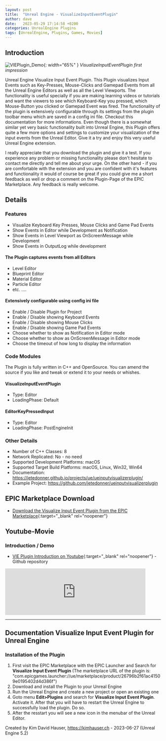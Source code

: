 ```yaml
---
layout: post
title:  "Unreal Engine - VisualizeInputEventPlugin"
author: dave
date:   2023-05-29 17:14:58 +0200
categories: UnrealEngine Plugins
tags: [UnrealEngine, Plugins, Games, Movies]
---
```


## Introduction
![VIEPlugin\_Demo](../../assets/img/projects/uevisualizeinputeventplugin/UE_VIE_Plugin-Screen-Featured-1920x1080-2023-06-27.png){: width="65%" }
_VisualizeInputEventPlugin first impression_

Unreal Engine Visualize Input Event Plugin. This Plugin visualizes Input Events such as Key-Presses, Mouse-Clicks and Gamepad Events from all the Unreal Engine Editors as well as all the Level Viewports. The functionality is useful specially if you are making learning videos or tutorials and want the viewers to see which Keyboard-Key you pressed, which Mouse-Button you clicked or Gamepad Event was fired. The functionality of the plugin is extensively configurable through its settings from the plugin toolbar menu which are saved in a config ini file. Checkout this documentation for more informations. Even though there is a somewhat similar yet very basic functionality built into Unreal Engine, this Plugin offers quite a few more options and settings to customize your visualization of the input events from the Unreal Editor. Give it a try and enjoy this very useful Unreal Engine extension.

I really appreciate that you download the plugin and give it a test. If you experience any problem or missing functionality please don't hesitate to contact me directly and tell me about your urge. On the other hand - if you are comfortable with the extension and you are confident with it's features and functionality it would of course be great if you could give me a short feedback as well or drop a comment on the Plugin-Page of the EPIC Marketplace. Any feedback is really welcome.

## Details

### Features
- Visualize Keyboard Key Presses, Mouse Clicks and Game Pad Events
- Show Events in Editor while Development as Notification
- Show Events in Level Viewport as OnScreenMessage while Development
- Show Events in OutputLog while development

#### The Plugin captures events from all Editors
- Level Editor
- Blueprint Editor
- Material Editor
- Particle Editor
- etc. ....

#### Extensively configurable using config ini file
- Enable / Disable Plugin for Project
- Enable / Disable showing Keyboard Events
- Enable / Disable showing Mouse Clicks
- Enable / Disable showing Game Pad Events
- Choose whether to show as Notification in Editor mode
- Choose whether to show as OnScreenMessage in Editor mode
- Choose the timeout of how long to display the information

### Code Modules
The Plugin is fully written in C++ and OpenSource. You can amend the source if you like and tweak or extend it to your needs or whishes.

#### VisualizeInputEventPlugin
- Type: Editor
- LoadingPhase: Default

#### EditorKeyPressedInput
- Type: Editor
- LoadingPhase: PostEngineInit

### Other Details
- Number of C++ Classes: 8
- Network Replicated: No - no need
- Supported Development Platforms: macOS
- Supported Target Build Platforms: macOS, Linux, Win32, Win64
- Documentation: https://jetedonner.github.io/projects/ue/ueinputvisualizerplugin/
- Example Project: https://github.com/jetedonner/ueinputvisualizerplugin


## EPIC Marketplace Download
- [Download the Visualize Input Event Plugin from the EPIC Marketplace](https://www.unrealengine.com/marketplace/en-US/product/26796b2f61ac41509e0195402d4d386f){:target="_blank" rel="noopener"}


## Youtube-Movie
### Introduction / Demo
- [VIE Plugin Introduction on Youtube](https://youtu.be/eqyuU1cIx8I){:target="_blank" rel="noopener"} - Github repository

<div class="container-responsive-iframe">
  <iframe class="responsive-iframe" src="https://www.youtube.com/embed/eqyuU1cIx8I" title="YouTube video player" width="90%" frameborder="0" allow="accelerometer; autoplay; clipboard-write; encrypted-media; gyroscope; picture-in-picture" allowfullscreen></iframe>
</div>

---

## Documentation Visualize Input Event Plugin for Unreal Engine 
### Installation of the Plugin
1. First visit the EPIC Marketplace with the EPIC Launcher and Search for **Visualize Input Event Plugin** (The marketplace URL of the plugin is: "com.epicgames.launcher://ue/marketplace/product/26796b2f61ac41509e0195402d4d386f")
2. Download and install the Plugin to your Unreal Engine
3. Run the Unreal Engine and create a new project or open an existing one
4. Goto menu **Edit>Plugins** and search for **Visualize Input Event Plugin**. Activate it. After that you will have to restart the Unreal Engine to successfully load the plugin. Do so.
5. After the resstart you will see a new icon in the menubar of the Unreal Editor.


Created by Kim David Hauser, https://kimhauser.ch - 2023-06-27 (Unreal Engine 5.2)

<!--
### Latest demo movie (New demo project)
<div class="container-responsive-iframe">
  <iframe class="responsive-iframe" src="https://www.youtube.com/embed/M2Sblqx3VVE" title="YouTube video player" frameborder="0" allow="accelerometer; autoplay; clipboard-write; encrypted-media; gyroscope; picture-in-picture" allowfullscreen></iframe>
</div>

## Source code download
- [Plugin source code](https://github.com/jetedonner/PlayerStartPlugin){:target="_blank" rel="noopener"} - Github repository

## About / Credits
- Created by Kim David Hauser, https://kimhauser.ch - 2023-05-27 (Unreal Engine 5.1) -->
	
